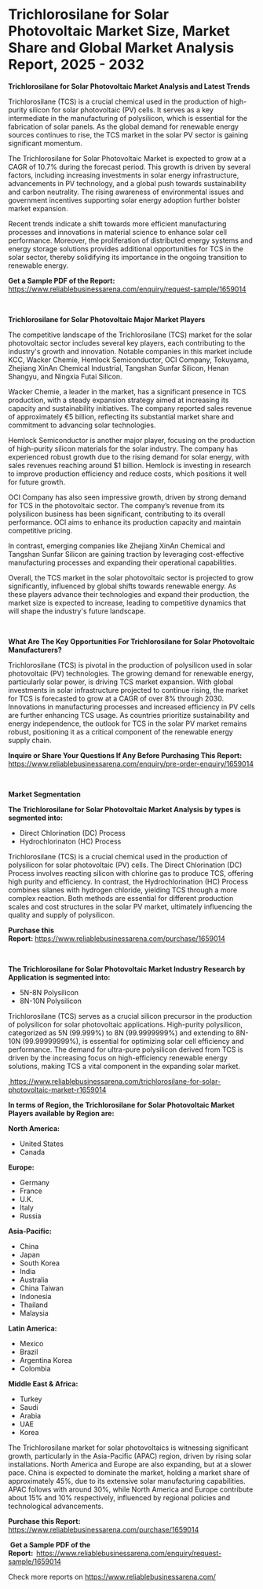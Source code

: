 <p><h1>Trichlorosilane for Solar Photovoltaic Market Size, Market Share and Global Market Analysis Report, 2025 - 2032</h1></p><p><strong>Trichlorosilane for Solar Photovoltaic Market Analysis and Latest Trends</strong></p>
<p><p>Trichlorosilane (TCS) is a crucial chemical used in the production of high-purity silicon for solar photovoltaic (PV) cells. It serves as a key intermediate in the manufacturing of polysilicon, which is essential for the fabrication of solar panels. As the global demand for renewable energy sources continues to rise, the TCS market in the solar PV sector is gaining significant momentum.</p><p>The Trichlorosilane for Solar Photovoltaic Market is expected to grow at a CAGR of 10.7% during the forecast period. This growth is driven by several factors, including increasing investments in solar energy infrastructure, advancements in PV technology, and a global push towards sustainability and carbon neutrality. The rising awareness of environmental issues and government incentives supporting solar energy adoption further bolster market expansion. </p><p>Recent trends indicate a shift towards more efficient manufacturing processes and innovations in material science to enhance solar cell performance. Moreover, the proliferation of distributed energy systems and energy storage solutions provides additional opportunities for TCS in the solar sector, thereby solidifying its importance in the ongoing transition to renewable energy.</p></p>
<p><strong>Get a Sample PDF of the Report:&nbsp;</strong> <a href="https://www.reliablebusinessarena.com/enquiry/request-sample/1659014?utm_campaign=2632&utm_medium=2&utm_source=Github&utm_content=ia&utm_term=23032025&utm_id=trichlorosilane-for-solar-photovoltaic">https://www.reliablebusinessarena.com/enquiry/request-sample/1659014</a></p>
<p>&nbsp;</p>
<p><strong>Trichlorosilane for Solar Photovoltaic Major Market Players</strong></p>
<p><p>The competitive landscape of the Trichlorosilane (TCS) market for the solar photovoltaic sector includes several key players, each contributing to the industry's growth and innovation. Notable companies in this market include KCC, Wacker Chemie, Hemlock Semiconductor, OCI Company, Tokuyama, Zhejiang XinAn Chemical Industrial, Tangshan Sunfar Silicon, Henan Shangyu, and Ningxia Futai Silicon.</p><p>Wacker Chemie, a leader in the market, has a significant presence in TCS production, with a steady expansion strategy aimed at increasing its capacity and sustainability initiatives. The company reported sales revenue of approximately €5 billion, reflecting its substantial market share and commitment to advancing solar technologies.</p><p>Hemlock Semiconductor is another major player, focusing on the production of high-purity silicon materials for the solar industry. The company has experienced robust growth due to the rising demand for solar energy, with sales revenues reaching around $1 billion. Hemlock is investing in research to improve production efficiency and reduce costs, which positions it well for future growth.</p><p>OCI Company has also seen impressive growth, driven by strong demand for TCS in the photovoltaic sector. The company’s revenue from its polysilicon business has been significant, contributing to its overall performance. OCI aims to enhance its production capacity and maintain competitive pricing.</p><p>In contrast, emerging companies like Zhejiang XinAn Chemical and Tangshan Sunfar Silicon are gaining traction by leveraging cost-effective manufacturing processes and expanding their operational capabilities.</p><p>Overall, the TCS market in the solar photovoltaic sector is projected to grow significantly, influenced by global shifts towards renewable energy. As these players advance their technologies and expand their production, the market size is expected to increase, leading to competitive dynamics that will shape the industry's future landscape.</p></p>
<p>&nbsp;</p>
<p><strong>What Are The Key Opportunities For Trichlorosilane for Solar Photovoltaic Manufacturers?</strong></p>
<p><p>Trichlorosilane (TCS) is pivotal in the production of polysilicon used in solar photovoltaic (PV) technologies. The growing demand for renewable energy, particularly solar power, is driving TCS market expansion. With global investments in solar infrastructure projected to continue rising, the market for TCS is forecasted to grow at a CAGR of over 8% through 2030. Innovations in manufacturing processes and increased efficiency in PV cells are further enhancing TCS usage. As countries prioritize sustainability and energy independence, the outlook for TCS in the solar PV market remains robust, positioning it as a critical component of the renewable energy supply chain.</p></p>
<p><strong>Inquire or Share Your Questions If Any Before Purchasing This Report:</strong> <a href="https://www.reliablebusinessarena.com/enquiry/pre-order-enquiry/1659014?utm_campaign=2632&utm_medium=2&utm_source=Github&utm_content=ia&utm_term=23032025&utm_id=trichlorosilane-for-solar-photovoltaic">https://www.reliablebusinessarena.com/enquiry/pre-order-enquiry/1659014</a></p>
<p>&nbsp;</p>
<p><strong>Market Segmentation</strong></p>
<p><strong>The Trichlorosilane for Solar Photovoltaic Market Analysis by types is segmented into:</strong></p>
<p><ul><li>Direct Chlorination (DC) Process</li><li>Hydrochlorinaton (HC) Process</li></ul></p>
<p><p>Trichlorosilane (TCS) is a crucial chemical used in the production of polysilicon for solar photovoltaic (PV) cells. The Direct Chlorination (DC) Process involves reacting silicon with chlorine gas to produce TCS, offering high purity and efficiency. In contrast, the Hydrochlorination (HC) Process combines silanes with hydrogen chloride, yielding TCS through a more complex reaction. Both methods are essential for different production scales and cost structures in the solar PV market, ultimately influencing the quality and supply of polysilicon.</p></p>
<p><strong>Purchase this Report:&nbsp;</strong><a href="https://www.reliablebusinessarena.com/purchase/1659014?utm_campaign=2632&utm_medium=2&utm_source=Github&utm_content=ia&utm_term=23032025&utm_id=trichlorosilane-for-solar-photovoltaic">https://www.reliablebusinessarena.com/purchase/1659014</a></p>
<p>&nbsp;</p>
<p><strong>The Trichlorosilane for Solar Photovoltaic Market Industry Research by Application is segmented into:</strong></p>
<p><ul><li>5N-8N Polysilicon</li><li>8N-10N Polysilicon</li></ul></p>
<p><p>Trichlorosilane (TCS) serves as a crucial silicon precursor in the production of polysilicon for solar photovoltaic applications. High-purity polysilicon, categorized as 5N (99.999%) to 8N (99.9999999%) and extending to 8N-10N (99.99999999%), is essential for optimizing solar cell efficiency and performance. The demand for ultra-pure polysilicon derived from TCS is driven by the increasing focus on high-efficiency renewable energy solutions, making TCS a vital component in the expanding solar market.</p></p>
<p><a href="https://www.reliablebusinessarena.com/trichlorosilane-for-solar-photovoltaic-market-r1659014?utm_campaign=2632&utm_medium=2&utm_source=Github&utm_content=ia&utm_term=23032025&utm_id=trichlorosilane-for-solar-photovoltaic">&nbsp;https://www.reliablebusinessarena.com/trichlorosilane-for-solar-photovoltaic-market-r1659014</a></p>
<p><strong>In terms of Region, the Trichlorosilane for Solar Photovoltaic Market Players available by Region are:</strong></p>
<p>
    <p> <strong> North America: </strong>
        <ul>
            <li>United States</li>
            <li>Canada</li>
        </ul>
        </p> 
    <p> <strong> Europe: </strong>
        <ul>
            <li>Germany</li>
            <li>France</li>
            <li>U.K.</li>
            <li>Italy</li>
            <li>Russia</li>
        </ul>
        </p> 
    <p> <strong> Asia-Pacific: </strong>
        <ul>
            <li>China</li>
            <li>Japan</li>
            <li>South Korea</li>
            <li>India</li>
            <li>Australia</li>
            <li>China Taiwan</li>
            <li>Indonesia</li>
            <li>Thailand</li>
            <li>Malaysia</li>
        </ul>
        </p> 
    <p> <strong> Latin America: </strong>
        <ul>
            <li>Mexico</li>
            <li>Brazil</li>
            <li>Argentina Korea</li>
            <li>Colombia</li>
        </ul>
        </p> 
    <p> <strong> Middle East & Africa: </strong>
        <ul>
            <li>Turkey</li>
            <li>Saudi</li>
            <li>Arabia</li>
            <li>UAE</li>
            <li>Korea</li>
        </ul>
    </p>
    </p>
<p><p>The Trichlorosilane market for solar photovoltaics is witnessing significant growth, particularly in the Asia-Pacific (APAC) region, driven by rising solar installations. North America and Europe are also expanding, but at a slower pace. China is expected to dominate the market, holding a market share of approximately 45%, due to its extensive solar manufacturing capabilities. APAC follows with around 30%, while North America and Europe contribute about 15% and 10% respectively, influenced by regional policies and technological advancements.</p></p>
<p><strong>Purchase this Report: </strong><a href="https://www.reliablebusinessarena.com/purchase/1659014?utm_campaign=2632&utm_medium=2&utm_source=Github&utm_content=ia&utm_term=23032025&utm_id=trichlorosilane-for-solar-photovoltaic">https://www.reliablebusinessarena.com/purchase/1659014</a></p>
<p>&nbsp;<strong>Get a Sample PDF of the Report:&nbsp;&nbsp;</strong><a href="https://www.reliablebusinessarena.com/enquiry/request-sample/1659014?utm_campaign=2632&utm_medium=2&utm_source=Github&utm_content=ia&utm_term=23032025&utm_id=trichlorosilane-for-solar-photovoltaic">https://www.reliablebusinessarena.com/enquiry/request-sample/1659014</a></p>
<p><strong></strong></p>
<p>Check more reports on <a href="https://www.reliablebusinessarena.com/?utm_campaign=2632&utm_medium=2&utm_source=Github&utm_content=ia&utm_term=23032025&utm_id=trichlorosilane-for-solar-photovoltaic">https://www.reliablebusinessarena.com/</a></p>